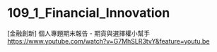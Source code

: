 # 109_1_Financial_Innovation

[金融創新] 個人專題期末報告 - 期貨與選擇權小幫手
https://www.youtube.com/watch?v=G7MhSLR3tvY&feature=youtu.be
